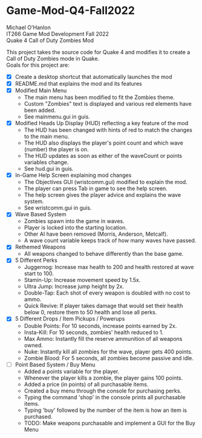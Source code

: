 # Game-Mod-Q4-Fall2022

Michael O'Hanlon\
IT266 Game Mod Development Fall 2022\
Quake 4 Call of Duty Zombies Mod

This project takes the source code for Quake 4 and modifies it to create a Call of Duty Zombies mode in Quake.\
Goals for this project are:
- [x] Create a desktop shortcut that automatically launches the mod
- [x] README.md that explains the mod and its features
- [x] Modified Main Menu
  - The main menu has been modified to fit the Zombies theme.
  - Custom "Zombies" text is displayed and various red elements have been added.
  - See mainmenu.gui in guis.
- [x] Modified Heads Up Display (HUD) reflecting a key feature of the mod
  - The HUD has been changed with hints of red to match the changes to the main menu.
  - The HUD also displays the player's point count and which wave (number) the player is on.
  - The HUD updates as soon as either of the waveCount or points variables change.
  - See hud.gui in guis.
- [x] In-Game Help Screen explaining mod changes
  - The Objectives GUI (wristcomm.gui) modified to explain the mod.
  - The player can press Tab in game to see the help screen.
  - The help screen gives the player advice and explains the wave system.
  - See wristcomm.gui in guis.
- [x] Wave Based System
  - Zombies spawn into the game in waves.
  - Player is locked into the starting location.
  - Other AI have been removed (Morris, Anderson, Metcalf).
  - A wave count variable keeps track of how many waves have passed.
- [x] Rethemed Weapons
  - All weapons changed to behave differently than the base game.
- [x] 5 Different Perks
  - Juggernog: Increase max health to 200 and health restored at wave start to 100.
  - Stamin-Up: Increase movement speed by 1.5x.
  - Ultra Jump: Increase jump height by 2x.
  - Double-Tap: Each shot of every weapon is doubled with no cost to ammo.
  - Quick Revive: If player takes damage that would set their health below 0, restore them to 50 health and lose all perks.
- [x] 5 Different Drops / Item Pickups / Powerups
  - Double Points: For 10 seconds, increase points earned by 2x.
  - Insta-Kill: For 10 seconds, zombies' health reduced to 1.
  - Max Ammo: Instantly fill the reserve ammunition of all weapons owned.
  - Nuke: Instantly kill all zombies for the wave, player gets 400 points.
  - Zombie Blood: For 5 seconds, all zombies become passive and idle.
- [ ] Point Based System / Buy Menu
  - Added a points variable for the player.
  - Whenever the player kills a zombie, the player gains 100 points.
  - Added a price (in points) of all purchasable items.
  - Created a buy menu through the console for purchasing perks.
  - Typing the command 'shop' in the console prints all purchasable items.
  - Typing 'buy' followed by the number of the item is how an item is purchased.
  - TODO: Make weapons purchasable and implement a GUI for the Buy Menu

